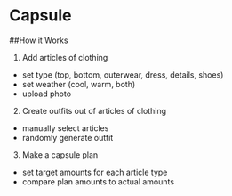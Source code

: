 # Capsule

##How it Works
1. Add articles of clothing
  * set type (top, bottom, outerwear, dress, details, shoes)
  * set weather (cool, warm, both)
  * upload photo
2. Create outfits out of articles of clothing
  * manually select articles
  * randomly generate outfit
3. Make a capsule plan
  * set target amounts for each article type
  * compare plan amounts to actual amounts